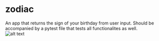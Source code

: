 # zodiac
An app that returns the sign of your birthday from user input.
Should be accompanied by a pytest file that tests all functionalites as well.
<br>
![alt text](https://www.almanac.com/sites/default/files/styles/primary_image_in_article/public/image_nodes/zodiac-signs-medieval-woodcut.png)
